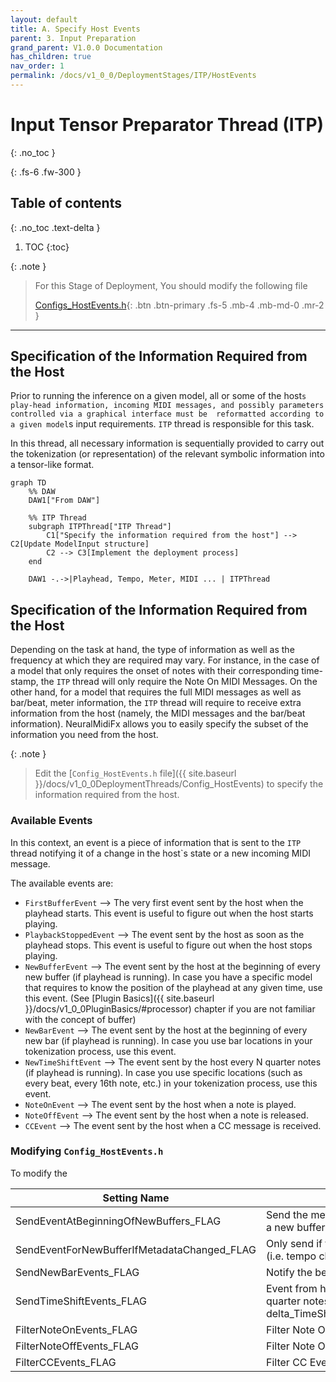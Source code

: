 ```yaml
---
layout: default
title: A. Specify Host Events
parent: 3. Input Preparation
grand_parent: V1.0.0 Documentation
has_children: true
nav_order: 1
permalink: /docs/v1_0_0/DeploymentStages/ITP/HostEvents
---
```


# Input Tensor Preparator Thread (ITP)
{: .no_toc }

{: .fs-6 .fw-300 }

## Table of contents
{: .no_toc .text-delta }

1. TOC
{:toc}

{: .note }
> For this Stage of Deployment, You should modify the following file
> 
> [Configs_HostEvents.h](https://github.com/behzadhaki/NeuralMidiFXPlugin/blob/master/NeuralMidiFXPlugin/NeuralMidiFXPlugin/Configs_HostEvents.h){: .btn .btn-primary .fs-5 .mb-4 .mb-md-0 .mr-2 }

---

## Specification of the Information Required from the Host
Prior to running the inference on a given model, all or some of the host`s play-head information,
incoming MIDI messages, and possibly parameters controlled via a graphical interface must be 
reformatted according to a given model`s input requirements. `ITP` thread is responsible for
this task.

In this thread, all necessary information is sequentially provided to carry out the tokenization 
(or representation) of the 
relevant symbolic information into a tensor-like format. 

```mermaid
graph TD
    %% DAW
    DAW1["From DAW"]
    
    %% ITP Thread
    subgraph ITPThread["ITP Thread"]
        C1["Specify the information required from the host"] --> C2[Update ModelInput structure]
        C2 --> C3[Implement the deployment process]
    end

    DAW1 -.->|Playhead, Tempo, Meter, MIDI ... | ITPThread
```

## Specification of the Information Required from the Host

Depending on the task at hand, the type of information as well as the frequency at which they are 
required may vary. For instance, in the case of a model that only requires the onset of notes with 
their corresponding time-stamp, the `ITP` thread will only require the Note On MIDI Messages. On the
other hand, for a model that requires the full MIDI messages as well as bar/beat, meter information, the
`ITP` thread will require to receive extra information from the host (namely, the MIDI messages and 
the bar/beat information). NeuralMidiFx allows you to easily specify the subset of 
the information you need from the host.

{: .note }
> Edit the [`Config_HostEvents.h` file]({{ site.baseurl }}/docs/v1_0_0DeploymentThreads/Config_HostEvents) to specify the information required from the host.


### Available Events
In this context, an event is a piece of information that is sent to the `ITP` thread notifying it of a
change in the host`s state or a new incoming MIDI message.

The available events are:

- `FirstBufferEvent` --> The very first event sent by the host when the playhead starts.
This event is useful to figure out when the host starts playing.
- `PlaybackStoppedEvent` --> The event sent by the host as soon as the playhead stops. 
This event is useful to figure out when the host stops playing.
- `NewBufferEvent` --> The event sent by the host at the beginning of every new buffer (if playhead is running).
In case you have a specific model that requires to know the position of the playhead at any given time, 
use this event. (See [Plugin Basics]({{ site.baseurl }}/docs/v1_0_0PluginBasics/#processor) chapter if you are not familiar with the concept of buffer)
- `NewBarEvent` --> The event sent by the host at the beginning of every new bar (if playhead is running).
In case you use bar locations in your tokenization process, use this event.
- `NewTimeShiftEvent` --> The event sent by the host every N quarter notes (if playhead is running).
In case you use specific locations (such as every beat, every 16th note, etc.) in your tokenization process,
use this event. 
- `NoteOnEvent` --> The event sent by the host when a note is played.
- `NoteOffEvent` --> The event sent by the host when a note is released.
- `CCEvent` --> The event sent by the host when a CC message is received.

### Modifying `Config_HostEvents.h`

To modify the 

| Setting Name                                | Description                                                                                               |
|---------------------------------------------|-----------------------------------------------------------------------------------------------------------|
| SendEventAtBeginningOfNewBuffers_FLAG       | Send the metadata over to ITP whenever a new buffer arrives                                               |
| SendEventForNewBufferIfMetadataChanged_FLAG | Only send if the buffer status changes (i.e. tempo changes, meter changes. ...)                           |
| SendNewBarEvents_FLAG                       | Notify the beginning of a new bar.                                                                        |
| SendTimeShiftEvents_FLAG                    | Event from host at specific ratios of quarter notes (specified by delta_TimeShiftEventRatioOfQuarterNote) |
| FilterNoteOnEvents_FLAG                     | Filter Note On Events if not needed.                                                                      |
| FilterNoteOffEvents_FLAG                    | Filter Note Off Events if not needed.                                                                     |
| FilterCCEvents_FLAG                         | Filter CC Events if not needed.                                                                           |

